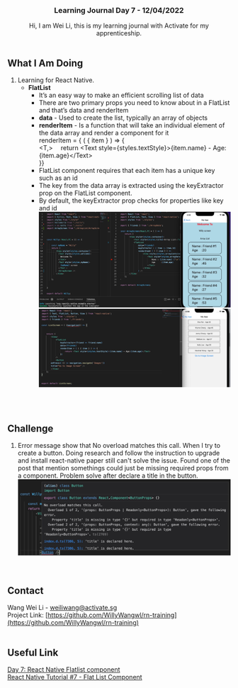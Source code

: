 <br />
<div align="center">

  <h3 align="center">Learning Journal Day 7 - 12/04/2022</h3>

  <p align="center">
    Hi, I am Wei Li, this is my learning journal with Activate for my apprenticeship. 
    <br /><br />
  </p>
</div>

<!-- What I Am Doing -->

## What I Am Doing

<oL>
  <li>    
    Learning for React Native.
    <ul>
        <li>
            <b>FlatList</b> <br />
            <ul>
                <li>It’s an easy way to make an efficient scrolling list of data</li>
                <li>There are two primary props you need to know about in a FlatList and that’s data and renderItem</li>
                <li><b>data</b> - Used to create the list, typically an array of objects</li>
                <li><b>renderItem</b> - Is a function that will take an individual element of the data array and render a component for it<br />
                renderItem = { ( { item } ) => {<br />&lt;T,&gt;
                    &emsp;return &lt;Text style={styles.textStyle}&gt;{item.name} - Age:{item.age}&lt;/Text&gt;<br />
                }}<br />
                </li>
                <li>FlatList component requires that each item has a unique key such as an id</li>
                <li>The key from the data array is extracted using the keyExtractor prop on the FlatList component.</li>
                <li>By default, the keyExtractor prop checks for properties like key and id</li>
                <img src="./img/list1.jpg" width="500"/><br />
                <img src="./img/list2.jpg" width="500"/><br />
            </ul>
        </li>
    </ul>
    </li>
</ol>
<br /><br />

<!-- Challenge -->

## Challenge

1. Error message show that No overload matches this call. When I try to create a button. Doing research and follow the instruction to upgrade and install react-native paper still can't solve the issue. Found one of the post that mention somethings could just be missing required props from a component. Problem solve after declare a title in the button.<br />
   <img src="./img/buttonError.jpg" width="500"/><br />
   <br /><br />

<!-- CONTACT -->

## Contact

Wang Wei Li - weiliwang@activate.sg<br />
Project Link: [https://github.com/WillyWangwl/rn-training](https://github.com/WillyWangwl/rn-training)
<br /><br />

<!-- Useful Link -->

## Useful Link

[Day 7: React Native Flatlist component](https://docs.google.com/document/d/1z9KJrfoGPsejG670rZVt088W6VCt1FyQbjMSf9n86aA/edit)<br />
[React Native Tutorial #7 - Flat List Component](https://www.youtube.com/watch?v=iMCM1NceGJY)<br />

